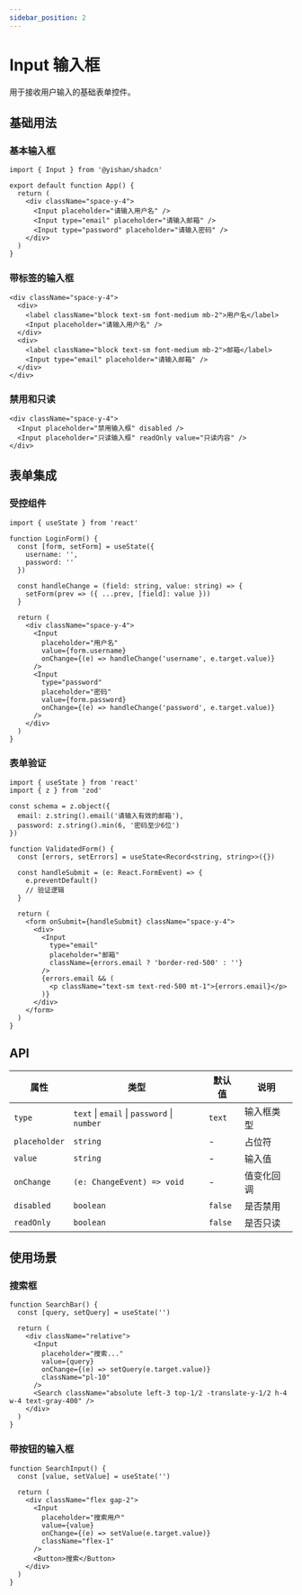 ```yaml
---
sidebar_position: 2
---
```


# Input 输入框

用于接收用户输入的基础表单控件。

## 基础用法

### 基本输入框

```tsx
import { Input } from '@yishan/shadcn'

export default function App() {
  return (
    <div className="space-y-4">
      <Input placeholder="请输入用户名" />
      <Input type="email" placeholder="请输入邮箱" />
      <Input type="password" placeholder="请输入密码" />
    </div>
  )
}
```

### 带标签的输入框

```tsx
<div className="space-y-4">
  <div>
    <label className="block text-sm font-medium mb-2">用户名</label>
    <Input placeholder="请输入用户名" />
  </div>
  <div>
    <label className="block text-sm font-medium mb-2">邮箱</label>
    <Input type="email" placeholder="请输入邮箱" />
  </div>
</div>
```

### 禁用和只读

```tsx
<div className="space-y-4">
  <Input placeholder="禁用输入框" disabled />
  <Input placeholder="只读输入框" readOnly value="只读内容" />
</div>
```

## 表单集成

### 受控组件

```tsx
import { useState } from 'react'

function LoginForm() {
  const [form, setForm] = useState({
    username: '',
    password: ''
  })

  const handleChange = (field: string, value: string) => {
    setForm(prev => ({ ...prev, [field]: value }))
  }

  return (
    <div className="space-y-4">
      <Input
        placeholder="用户名"
        value={form.username}
        onChange={(e) => handleChange('username', e.target.value)}
      />
      <Input
        type="password"
        placeholder="密码"
        value={form.password}
        onChange={(e) => handleChange('password', e.target.value)}
      />
    </div>
  )
}
```

### 表单验证

```tsx
import { useState } from 'react'
import { z } from 'zod'

const schema = z.object({
  email: z.string().email('请输入有效的邮箱'),
  password: z.string().min(6, '密码至少6位')
})

function ValidatedForm() {
  const [errors, setErrors] = useState<Record<string, string>>({})

  const handleSubmit = (e: React.FormEvent) => {
    e.preventDefault()
    // 验证逻辑
  }

  return (
    <form onSubmit={handleSubmit} className="space-y-4">
      <div>
        <Input 
          type="email" 
          placeholder="邮箱"
          className={errors.email ? 'border-red-500' : ''}
        />
        {errors.email && (
          <p className="text-sm text-red-500 mt-1">{errors.email}</p>
        )}
      </div>
    </form>
  )
}
```

## API

| 属性 | 类型 | 默认值 | 说明 |
|---|---|---|---|
| `type` | `text` \| `email` \| `password` \| `number` | `text` | 输入框类型 |
| `placeholder` | `string` | - | 占位符 |
| `value` | `string` | - | 输入值 |
| `onChange` | `(e: ChangeEvent) => void` | - | 值变化回调 |
| `disabled` | `boolean` | `false` | 是否禁用 |
| `readOnly` | `boolean` | `false` | 是否只读 |

## 使用场景

### 搜索框

```tsx
function SearchBar() {
  const [query, setQuery] = useState('')

  return (
    <div className="relative">
      <Input
        placeholder="搜索..."
        value={query}
        onChange={(e) => setQuery(e.target.value)}
        className="pl-10"
      />
      <Search className="absolute left-3 top-1/2 -translate-y-1/2 h-4 w-4 text-gray-400" />
    </div>
  )
}
```

### 带按钮的输入框

```tsx
function SearchInput() {
  const [value, setValue] = useState('')

  return (
    <div className="flex gap-2">
      <Input
        placeholder="搜索用户"
        value={value}
        onChange={(e) => setValue(e.target.value)}
        className="flex-1"
      />
      <Button>搜索</Button>
    </div>
  )
}
```